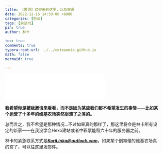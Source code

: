 ```yaml
---
title: 【置顶】欢迎来到这里，以及寄语
date: 2022-12-16 14:59:00 +0800
categories: [杂谈]
tags: [杂谈向]
pin: true
author: 林卡

toc: true
comments: true
typora-root-url: ../../ceteaonia.github.io
math: false
mermaid: true

---
```


<iframe frameborder="no" border="0" marginwidth="0" marginheight="0" width=330 height=86 src="//music.163.com/outchain/player?type=2&id=1824454151&auto=0&height=66"></iframe>

**我希望你是被我邀请来看看，而不是因为某些我们都不希望发生的事情——比如某个运营了十多年的维基农场突然崩溃了之类的。**

总而言之，我不希望是那种情况...不过如果真的那样了，那这里将会是林卡所有设定的新家——在我没学会Hexo建站或者中彩票能租六十年的服务器之前。

林卡的紧急联系方式是***KoriLinka@outlook.com***，如果某个倒霉催的维基农场真的寄了，可以往这里发邮件。
